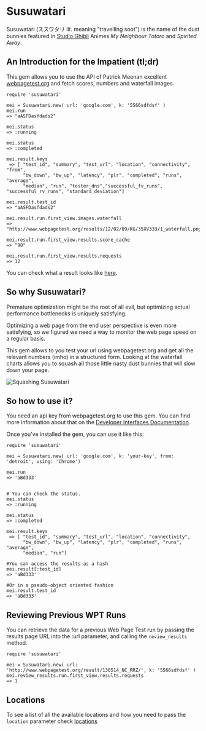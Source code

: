 Susuwatari
===

Susuwatari (ススワタリ lit. meaning "travelling soot") is the name of the dust bunnies featured in [Studio Ghibli](http://en.wikipedia.org/wiki/Studio_Ghibli) Animes _My Neighbour Totoro_ and _Spirited Away_.


An Introduction for the Impatient (tl;dr)
---

This gem allows you to use the API of Patrick Meenan excellent [webpagetest.org](http://www.webpagetest.org) and fetch scores, numbers and waterfall images.

    require 'susuwatari'

    mei = Susuwatari.new( url: 'google.com', k: '5566sdfdsf' )
    mei.run
    => "aASFDasfdads2"

    mei.status
    => :running

    mei.status
    => :completed

    mei.result.keys
     => [ "test_id", "summary", "test_url", "location", "connectivity", "from",
          "bw_down", "bw_up", "latency", "plr", "completed", "runs", "average",
          "median", "run", "tester_dns","successful_fv_runs", "successful_rv_runs", "standard_deviation"]

    mei.result.test_id
    => "aASFDasfdads2"

    mei.result.run.first_view.images.waterfall
    => "http://www.webpagetest.org/results/12/02/09/KG/35XV333/1_waterfall.png"

    mei.result.run.first_view.results.score_cache
    => "98"

    mei.result.run.first_view.results.requests
    => 12

You can check what a result looks like [here](https://sites.google.com/a/webpagetest.org/docs/advanced-features/webpagetest-restful-apis#TOC-Getting-test-results).

So why Susuwatari?
---

Premature optimization might be the root of all evil, but optimizing actual performance bottlenecks is uniquely satisfying.

Optimizing a web page from the end user perspective is even more satisfying, so we figured we need a way to monitor the web page speed on a regular basis.

This gem allows to you test your url using webpagetest.org and get all the relevant numbers (imho) in a structured form. Looking at the waterfall charts allows you to squash all those little nasty dust bunnies that will slow down your page.

![Squashing Susuwatari](http://dl.dropbox.com/u/3878602/ToShare/lk6r97NoeA1qzgeh8o1_500.gif "Squashing Susuwatari")

So how to use it?
---
You need an api key from webpagetest.org to use this gem. You can find more information about that on the [Developer Interfaces Documentation](https://sites.google.com/a/webpagetest.org/docs/advanced-features).

Once you've installed the gem, you can use it like this:

    require 'susuwatari'

    mei = Susuwatari.new( url: 'google.com', k: 'your-key', from: 'detroit', using: 'Chrome')

    mei.run
    => 'aBd333'


    # You can check the status.
    mei.status
    => :running

    mei.status
    => :completed

    mei.result.keys
     => [ "test_id", "summary", "test_url", "location", "connectivity",
          "bw_down", "bw_up", "latency", "plr", "completed", "runs", "average",
          "median", "run"]

    #You can access the results as a hash
    mei.result[:test_id]
    => 'aBd333'

    #Or in a pseudo-object oriented fashion
    mei.result.test_id
    => 'aBd333'

Reviewing Previous WPT Runs
----
You can retrieve the data for a previous Web Page Test run by passing the
results page URL into the :url parameter, and calling the `review_results`
method.

    require 'susuwatari'

    mei = Susuwatari.new( url: 'http://www.webpagetest.org/result/130514_NC_RRZ/', k: '5566sdfdsf' )
    mei.review_results.run.first_view.results.requests
    => 1

Locations
----
To see a list of all the available locations and how you need to pass
the `location` parameter check [locations](http://www.webpagetest.org/getLocations.php)

